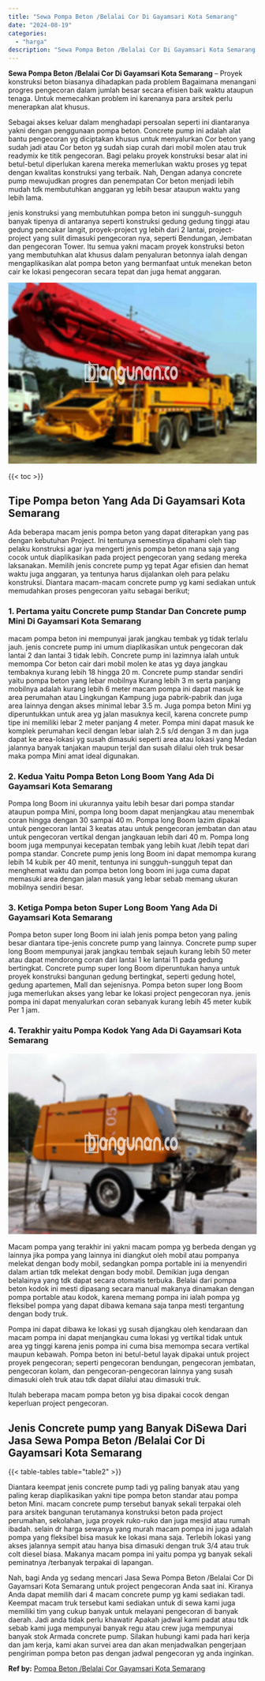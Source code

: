 ```yaml
---
title: "Sewa Pompa Beton /Belalai Cor Di Gayamsari Kota Semarang"
date: "2024-08-19"
categories: 
  - "harga"
description: "Sewa Pompa Beton /Belalai Cor Di Gayamsari Kota Semarang. Nah, bagi Anda yg sedang mencari Jasa Sewa Pompa Beton /Belalai Cor Di Gayamsari Kota Semarang untu..."
---
```


**Sewa Pompa Beton /Belalai Cor Di Gayamsari Kota Semarang** – Proyek konstruksi beton biasanya dihadapkan pada problem Bagaimana menangani progres pengecoran dalam jumlah besar secara efisien baik waktu ataupun tenaga. Untuk memecahkan problem ini karenanya para arsitek perlu menerapkan alat khusus.

Sebagai akses keluar dalam menghadapi persoalan seperti ini diantaranya yakni dengan penggunaan pompa beton. Concrete pump ini adalah alat bantu pengecoran yg diciptakan khusus untuk menyalurkan Cor beton yang sudah jadi atau Cor beton yg sudah siap curah dari mobil molen atau truk readymix ke titik pengecoran. Bagi pelaku proyek konstruksi besar alat ini betul-betul diperlukan karena mereka memerlukan waktu proses yg tepat dengan kwalitas konstruksi yang terbaik. Nah, Dengan adanya concrete pump mewujudkan progres dan penempatan Cor beton menjadi lebih mudah tdk membutuhkan anggaran yg lebih besar ataupun waktu yang lebih lama.

jenis konstruksi yang membutuhkan pompa beton ini sungguh-sungguh banyak tipenya di antaranya seperti konstruksi gedung gedung tinggi atau gedung pencakar langit, proyek-project yg lebih dari 2 lantai, project-project yang sulit dimasuki pengecoran nya, seperti Bendungan, Jembatan dan pengecoran Tower. Itu semua yakni macam proyek konstruksi beton yang membutuhkan alat khusus dalam penyaluran betonnya ialah dengan mengaplikasikan alat pompa beton yang bermanfaat untuk menekan beton cair ke lokasi pengecoran secara tepat dan juga hemat anggaran.

![Sewa Pompa Beton /Belalai Cor Di Gayamsari Kota Semarang](/images/sewa-concrete-pump-31.png)

{{< toc >}}

## Tipe Pompa beton Yang Ada Di Gayamsari Kota Semarang

Ada beberapa macam jenis pompa beton yang dapat diterapkan yang pas dengan kebutuhan Project. Ini tentunya semestinya dipahami oleh tiap pelaku konstruksi agar iya mengerti jenis pompa beton mana saja yang cocok untuk diaplikasikan pada project pengecoran yang sedang mereka laksanakan. Memilih jenis concrete pump yg tepat Agar efisien dan hemat waktu juga anggaran, ya tentunya harus dijalankan oleh para pelaku konstruksi. Diantara macam-macam concrete pump yg kami sediakan untuk memudahkan proses pengecoran yaitu sebagai berikut;

### 1\. Pertama yaitu Concrete pump Standar Dan Concrete pump Mini Di Gayamsari Kota Semarang

macam pompa beton ini mempunyai jarak jangkau tembak yg tidak terlalu jauh. jenis concrete pump ini umum diaplikasikan untuk pengecoran dak lantai 2 dan lantai 3 tidak lebih. Concrete pump ini lazimnya ialah untuk memompa Cor beton cair dari mobil molen ke atas yg daya jangkau tembaknya kurang lebih 18 hingga 20 m. Concrete pump standar sendiri yaitu pompa beton yang lebar mobilnya Kurang lebih 3 m serta panjang mobilnya adalah kurang lebih 6 meter macam pompa ini dapat masuk ke area perumahan atau Lingkungan Kampung juga pabrik-pabrik dan juga area lainnya dengan akses minimal lebar 3.5 m. Juga pompa beton Mini yg diperuntukkan untuk area yg jalan masuknya kecil, karena concrete pump tipe ini memiliki lebar 2 meter panjang 4 meter. Pompa mini dapat masuk ke komplek perumahan kecil dengan lebar ialah 2.5 s/d dengan 3 m dan juga dapat ke area-lokasi yg susah dimasuki seperti area atau lokasi yang Medan jalannya banyak tanjakan maupun terjal dan susah dilalui oleh truk besar maka pompa Mini amat ideal digunakan.

### 2\. Kedua Yaitu Pompa Beton Long Boom Yang Ada Di Gayamsari Kota Semarang

Pompa long Boom ini ukurannya yaitu lebih besar dari pompa standar ataupun pompa Mini, pompa long boom dapat menjangkau atau menembak coran hingga dengan 30 sampai 40 m. Pompa long Boom lazim dipakai untuk pengecoran lantai 3 keatas atau untuk pengecoran jembatan dan atau untuk pengecoran vertikal dengan jangkauan lebih dari 40 m. Pompa long boom juga mempunyai kecepatan tembak yang lebih kuat /lebih tepat dari pompa standar. Concrete pump jenis long Boom ini dapat memompa kurang lebih 14 kubik per 40 menit, tentunya ini sungguh-sungguh tepat dan menghemat waktu dan pompa beton long boom ini juga cuma dapat memasuki area dengan jalan masuk yang lebar sebab memang ukuran mobilnya sendiri besar.

### 3\. Ketiga Pompa beton Super Long Boom Yang Ada Di Gayamsari Kota Semarang

Pompa beton super long Boom ini ialah jenis pompa beton yang paling besar diantara tipe-jenis concrete pump yang lainnya. Concrete pump super long Boom mempunyai jarak jangkau tembak sejauh kurang lebih 50 meter atau dapat mendorong coran dari lantai 1 ke lantai 11 pada gedung bertingkat. Concrete pump super long Boom diperuntukan hanya untuk proyek konstruksi bangunan gedung bertingkat, seperti gedung hotel, gedung apartemen, Mall dan sejenisnya. Pompa beton super long Boom juga memerlukan akses yang lebar ke lokasi project pengecoran nya. jenis pompa ini dapat menyalurkan coran sebanyak kurang lebih 45 meter kubik Per 1 jam.

### 4\. Terakhir yaitu Pompa Kodok Yang Ada Di Gayamsari Kota Semarang

![Sewa Pompa Beton /Belalai Cor Di Gayamsari Kota Semarang](/images/sewa-concrete-pump-22.png)

Macam pompa yang terakhir ini yakni macam pompa yg berbeda dengan yg lainnya jika pompa yang lainnya ini diangkut oleh mobil atau pompanya melekat dengan body mobil, sedangkan pompa portable ini ia menyendiri dalam artian tdk melekat dengan body mobil. Demikian juga dengan belalainya yang tdk dapat secara otomatis terbuka. Belalai dari pompa beton kodok ini mesti dipasang secara manual makanya dinamakan dengan pompa portable atau kodok, karena memang pompa ini ialah pompa yg fleksibel pompa yang dapat dibawa kemana saja tanpa mesti tergantung dengan body truk.

Pompa ini dapat dibawa ke lokasi yg susah dijangkau oleh kendaraan dan macam pompa ini dapat menjangkau cuma lokasi yg vertikal tidak untuk area yg tinggi karena jenis pompa ini cuma bisa memompa secara vertikal maupun kebawah. Pompa beton ini betul-betul layak dipakai untuk project proyek pengecoran; seperti pengecoran bendungan, pengecoran jembatan, pengecoran kolam, dan pengecoran-pengecoran lainnya yang susah dimasuki oleh truk atau tdk dapat dilalui atau dimasuki truk.

Itulah beberapa macam pompa beton yg bisa dipakai cocok dengan keperluan project pengecoran.

## Jenis Concrete pump yang Banyak DiSewa Dari Jasa Sewa Pompa Beton /Belalai Cor Di Gayamsari Kota Semarang

{{< table-tables table="table2" >}}

Diantara keempat jenis concrete pump tadi yg paling banyak atau yang paling kerap diaplikasikan yakni tipe pompa beton standar atau pompa beton Mini. macam concrete pump tersebut banyak sekali terpakai oleh para arsitek bangunan terutamanya konstruksi beton pada project perumahan, sekolahan, juga proyek ruko-ruko dan juga mesjid atau rumah ibadah. selain dr harga sewanya yang murah macam pompa ini juga adalah pompa yang fleksibel bisa masuk ke lokasi mana saja. Terlebih lokasi yang akses jalannya sempit atau hanya bisa dimasuki dengan truk 3/4 atau truk colt diesel biasa. Makanya macam pompa ini yaitu pompa yg banyak sekali peminatnya /terbanyak terpakai di lapangan.

Nah, bagi Anda yg sedang mencari Jasa Sewa Pompa Beton /Belalai Cor Di Gayamsari Kota Semarang untuk project pengecoran Anda saat ini. Kiranya Anda dapat memilih dari 4 macam concrete pump yg kami sediakan tadi. Keempat macam truk tersebut kami sediakan untuk di sewa kami juga memiliki tim yang cukup banyak untuk melayani pengecoran di banyak daerah. Jadi anda tidak perlu khawatir Apakah jadwal kami padat atau tdk sebab kami juga mempunyai banyak regu atau crew juga mempunyai banyak stok Armada concrete pump. Silakan hubungi kami pada hari kerja dan jam kerja, kami akan survei area dan akan menjadwalkan pengerjaan pengiriman pompa beton pas dengan jadwal pengecoran yg anda inginkan.

**Ref by:** [Pompa Beton /Belalai Cor Gayamsari Kota Semarang](https://id.wikipedia.org/wiki/Pompa)
